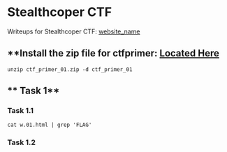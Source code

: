 # Stealthcoper CTF

Writeups for Stealthcoper CTF: [website_name](https://tryhackme.com/room/stealthcopterctfprimer1)

## **Install the zip file for ctfprimer: [Located Here](https://drive.google.com/file/d/1Ll54__gHQYIEbc9zJIhhpxlDtwbtqN2P/view)

``` 
unzip ctf_primer_01.zip -d ctf_primer_01 
```

## ** Task 1**
### **Task 1.1**
```
cat w.01.html | grep 'FLAG'
```

### **Task 1.2**
``` 
